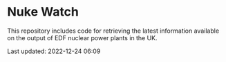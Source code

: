 # Nuke Watch

This repository includes code for retrieving the latest information available on the output of EDF nuclear power plants in the UK.

Last updated: 2022-12-24 06:09